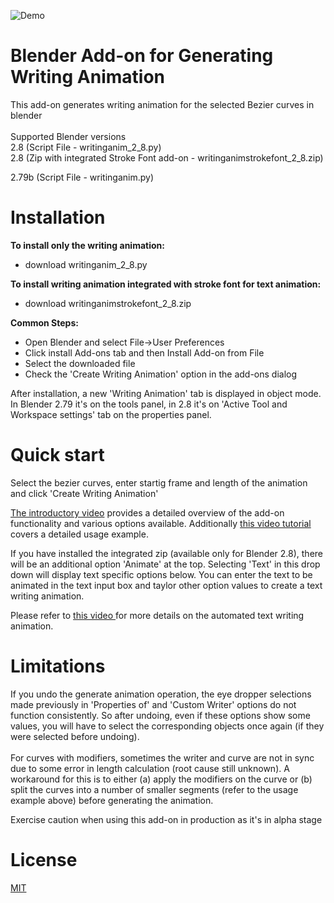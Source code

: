 ![Demo](https://github.com/Shriinivas/writinganimation/blob/master/demo.gif)
# Blender Add-on for Generating Writing Animation<br>
This add-on generates writing animation for the selected Bezier curves in blender <br><br>
Supported Blender versions<br>
2.8 (Script File - writinganim_2_8.py) <br>
2.8 (Zip with integrated Stroke Font add-on - writinganimstrokefont_2_8.zip) <br>

2.79b (Script File - writinganim.py) <br>

# Installation
<b>To install only the writing animation:<br></b>
- download writinganim_2_8.py

<b>To install writing animation integrated with stroke font for text animation:<br></b>
- download writinganimstrokefont_2_8.zip

<b>Common Steps:</b>
- Open Blender and select File->User Preferences <br>
- Click install Add-ons tab and then Install Add-on from File<br>
- Select the downloaded file <br>
- Check the 'Create Writing Animation' option in the add-ons dialog <br>

After installation, a new 'Writing Animation' tab is displayed in object mode. In Blender 2.79 it's on the tools panel, in 2.8  it's on 'Active Tool and Workspace settings' tab on the properties panel.

# Quick start
Select the bezier curves, enter startig frame and length of the animation and click 'Create Writing Animation'<br>

<a href=https://youtu.be/_tATQJhAkIg> The introductory video</a> provides a detailed overview of the add-on functionality and various options available. Additionally <a href=https://youtu.be/s2BIh-jV8XE>this video tutorial</a> covers a detailed usage example.

If you have installed the integrated zip (available only for Blender 2.8), there will be an additional option 'Animate' at the top. Selecting 'Text' in this drop down will display text specific options below. You can enter the text to be animated in the text input box and taylor other option values to create a text writing animation.

Please refer to <a href=https://youtu.be/WZVMPuyfYTM> this video </a> for more details on the automated text writing  animation.

# Limitations
If you undo the generate animation operation, the eye dropper selections made previously in 'Properties of' and 'Custom Writer'  options do not function consistently. So after undoing, even if these options show some values, you will have to select the corresponding objects once again (if they were selected before undoing).<br><br>
For curves with modifiers, sometimes the writer and curve are not in sync due to some error in length calculation (root cause still unknown). A workaround for this is to either (a) apply the modifiers on the curve or (b) split the curves into a number of smaller segments (refer to the usage example above) before generating the animation.

Exercise caution when using this add-on in production as it's in alpha stage<br>

# License
<a href=https://github.com/Shriinivas/writinganimation/blob/master/LICENSE>MIT</a>
